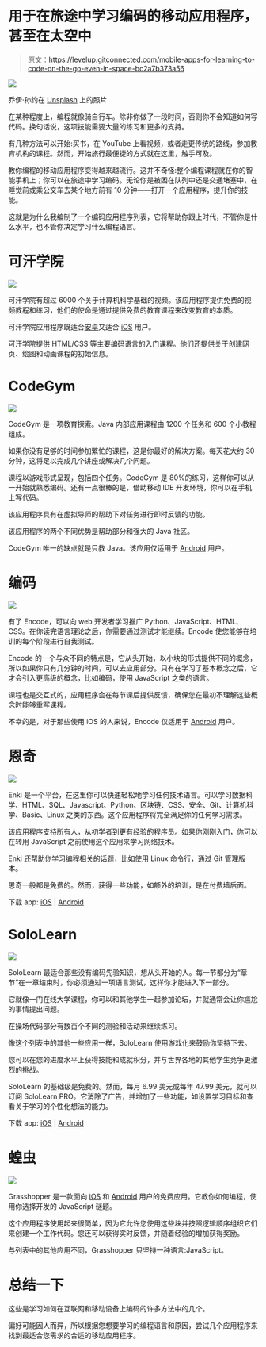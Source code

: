 # 用于在旅途中学习编码的移动应用程序，甚至在太空中

> 原文：<https://levelup.gitconnected.com/mobile-apps-for-learning-to-code-on-the-go-even-in-space-bc2a7b373a56>

![](img/99f45564baf527cbf609e185727391d4.png)

乔伊·孙约在 [Unsplash](https://unsplash.com/?utm_source=unsplash&utm_medium=referral&utm_content=creditCopyText) 上的照片

在某种程度上，编程就像骑自行车。除非你做了一段时间，否则你不会知道如何写代码。换句话说，这项技能需要大量的练习和更多的支持。

有几种方法可以开始:买书，在 YouTube 上看视频，或者走更传统的路线，参加教育机构的课程。然而，开始旅行最便捷的方式就在这里，触手可及。

教你编程的移动应用程序变得越来越流行。这并不奇怪:整个编程课程就在你的智能手机上；你可以在旅途中学习编码。无论你是被困在队列中还是交通堵塞中，在睡觉前或乘公交车去某个地方前有 10 分钟——打开一个应用程序，提升你的技能。

这就是为什么我编制了一个编码应用程序列表，它将帮助你跟上时代，不管你是什么水平，也不管你决定学习什么编程语言。

# 可汗学院

![](img/6db465953c114cf88f254f2a37bef43d.png)

可汗学院有超过 6000 个关于计算机科学基础的视频。该应用程序提供免费的视频教程和练习，他们的使命是通过提供免费的教育课程来改变教育的本质。

可汗学院应用程序既适合[安卓](https://play.google.com/store/apps/details?id=org.khanacademy.android&hl=en)又适合 [iOS](https://apps.apple.com/us/app/khan-academy/id469863705) 用户。

可汗学院提供 HTML/CSS 等主要编码语言的入门课程。他们还提供关于创建网页、绘图和动画课程的初始信息。

# CodeGym

![](img/08488112556a1b6c776be25d7af56f0d.png)

CodeGym 是一项教育探索。Java 内部应用课程由 1200 个任务和 600 个小教程组成。

如果你没有足够的时间参加繁忙的课程，这是你最好的解决方案。每天花大约 30 分钟，这将足以完成几个讲座或解决几个问题。

课程以游戏形式呈现，包括四个任务。CodeGym 是 80%的练习，这样你可以从一开始就熟悉编码。还有一点很棒的是，借助移动 IDE 开发环境，你可以在手机上写代码。

该应用程序具有在虚拟导师的帮助下对任务进行即时反馈的功能。

该应用程序的两个不同优势是帮助部分和强大的 Java 社区。

CodeGym 唯一的缺点就是只教 Java。该应用仅适用于 [Android](https://play.google.com/store/apps/details?id=com.hitechrush.codegym) 用户。

# 编码

![](img/f34165e204e11cb6eeafaa573e18968c.png)

有了 Encode，可以向 web 开发者学习推广 Python、JavaScript、HTML、CSS。在你读完语言理论之后，你需要通过测试才能继续。Encode 使您能够在培训的每个阶段进行自我测试。

Encode 的一个与众不同的特点是，它从头开始，以小块的形式提供不同的概念，所以如果你只有几分钟的时间，可以去应用部分。只有在学习了基本概念之后，它才会引入更高级的概念，比如编码，使用 JavaScript 之类的语言。

课程也是交互式的，应用程序会在每节课后提供反馈，确保您在最初不理解这些概念时能够重写课程。

不幸的是，对于那些使用 iOS 的人来说，Encode 仅适用于 [Android](https://play.google.com/store/apps/details?id=com.upskew.encode&hl=en) 用户。

# 恩奇

![](img/023f1bfeda412a92a36aaee1921a6b54.png)

Enki 是一个平台，在这里你可以快速轻松地学习任何技术语言。可以学习数据科学、HTML、SQL、Javascript、Python、区块链、CSS、安全、Git、计算机科学、Basic、Linux 之类的东西。这个应用程序将完全满足你的任何学习需求。

该应用程序支持所有人，从初学者到更有经验的程序员。如果你刚刚入门，你可以在转用 JavaScript 之前使用这个应用来学习网络技术。

Enki 还帮助你学习编程相关的话题，比如使用 Linux 命令行，通过 Git 管理版本。

恩奇一般都是免费的。然而，获得一些功能，如额外的培训，是在付费墙后面。

下载 app: [iOS](https://geo.itunes.apple.com/us/app/enki/id993753145?mt=8) | [Android](https://play.google.com/store/apps/details?id=com.enki.insights)

# SoloLearn

![](img/713ac149c6577ad5bf3770476799626b.png)

SoloLearn 最适合那些没有编码先验知识，想从头开始的人。每一节都分为“章节”在一章结束时，你必须通过一项语言测试，这样你才能进入下一部分。

它就像一门在线大学课程，你可以和其他学生一起参加论坛，并就通常会让你尴尬的事情提出问题。

在操场代码部分有数百个不同的测验和活动来继续练习。

像这个列表中的其他一些应用一样，SoloLearn 使用游戏化来鼓励你坚持下去。

您可以在您的进度水平上获得技能和成就积分，并与世界各地的其他学生竞争更激烈的挑战。

SoloLearn 的基础级是免费的。然而，每月 6.99 美元或每年 47.99 美元，就可以订阅 SoloLearn PRO。它消除了广告，并增加了一些功能，如设置学习目标和查看关于学习的个性化想法的能力。

下载 app: [iOS](https://itunes.apple.com/us/app/sololearn-learn-to-code/id1210079064?mt=8) | [Android](https://play.google.com/store/apps/details?id=com.sololearn)

# 蝗虫

![](img/80ca5cbe0ce0d301215584d4504679a7.png)

Grasshopper 是一款面向 [iOS](https://itunes.apple.com/us/app/id1354133284) 和 [Android](https://play.google.com/store/apps/details?id=com.area120.grasshopper) 用户的免费应用。它教你如何编程，使用你选择开发的 JavaScript 谜题。

这个应用程序使用起来很简单，因为它允许您使用这些块并按照逻辑顺序组织它们来创建一个工作代码。您还可以获得实时反馈，并随着经验的增加获得奖励。

与列表中的其他应用不同，Grasshopper 只坚持一种语言:JavaScript。

# 总结一下

这些是学习如何在互联网和移动设备上编码的许多方法中的几个。

偏好可能因人而异，所以根据您想要学习的编程语言和原因，尝试几个应用程序来找到最适合您需求的合适的移动应用程序。